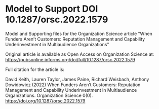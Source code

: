 # Model to Support DOI 10.1287/orsc.2022.1579
Model and Supporting files for the Organization Science article "When Funders Aren’t Customers: Reputation Management and Capability Underinvestment in Multiaudience Organizations"

Original article is available as Open Access on Organization Science at: https://pubsonline.informs.org/doi/full/10.1287/orsc.2022.1579

Full citation for the article is:

David Keith, Lauren Taylor, James Paine, Richard Weisbach, Anthony Dowidowicz (2022) When Funders Aren’t Customers: Reputation Management and Capability Underinvestment in Multiaudience Organizations. Organization Science 0(0).
https://doi.org/10.1287/orsc.2022.1579
